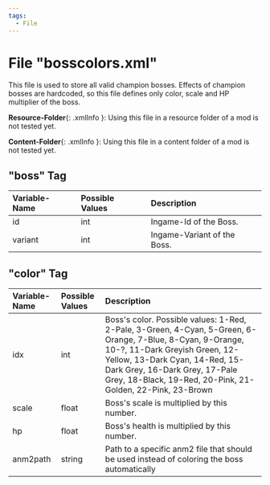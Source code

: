 ```yaml
---
tags:
  - File
---
```

# File "bosscolors.xml"

This file is used to store all valid champion bosses. Effects of champion bosses are hardcoded, so this file defines only color, scale and HP multiplier of the boss.

**Resource-Folder**{: .xmlInfo }: Using this file in a resource folder of a mod is not tested yet.

**Content-Folder**{: .xmlInfo }: Using this file in a content folder of a mod is not tested yet.

## "boss" Tag

| Variable-Name | Possible Values | Description |
|:--|:--|:--|
|id|int|Ingame-Id of the Boss.|
|variant|int|Ingame-Variant of the Boss.|

## "color" Tag

| Variable-Name | Possible Values | Description |
|:--|:--|:--|
|idx|int|Boss's color. Possible values: 1-Red, 2-Pale, 3-Green, 4-Cyan, 5-Green, 6-Orange, 7-Blue, 8-Cyan, 9-Orange, 10-?, 11-Dark Greyish Green, 12-Yellow, 13-Dark Cyan, 14-Red, 15-Dark Grey, 16-Dark Grey, 17-Pale Grey, 18-Black, 19-Red, 20-Pink, 21-Golden, 22-Pink, 23-Brown|
|scale|float|Boss's scale is multiplied by this number.|
|hp|float|Boss's health is multiplied by this number.|
|anm2path|string|Path to a specific anm2 file that should be used instead of coloring the boss automatically|

